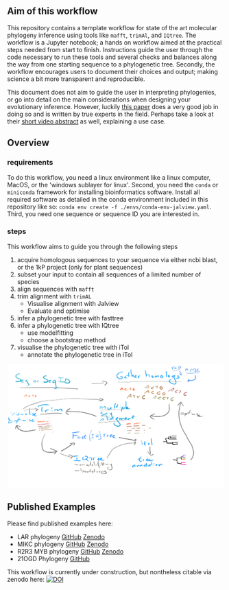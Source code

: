 ## Aim of this workflow
This repository contains a template workflow for state of the art molecular phylogeny inference using tools like `mafft`, `trimAl`, and `IQtree`. 
The workflow is a Jupyter notebook; a hands on workflow aimed at the practical steps needed from start to finish.
Instructions guide the user through the code necessary to run these tools and several checks and balances along the way from one starting sequence to a phylogenetic tree.
Secondly, the workflow encourages users to document their choices and output; making science a bit more transparent and reproducible.

This document does not aim to guide the user in interpreting phylogenies, or go into detail on the main considerations when designing your evolutionary inference.
However, luckily [this paper](https://doi.org/10.1002/bies.201900006) does a very good job in doing so and is written by true experts in the field.
Perhaps take a look at their [short video abstract](https://www.youtube.com/watch?v=VCt3l2pbdbQ) as well, explaining a use case.

## Overview
### requirements
To do this workflow, you need a linux environment like a linux computer, MacOS, or the 'windows sublayer for linux'. 
Second, you need the `conda` or `miniconda` framework for installing bioinformatics software. 
Install all required software as detailed in the conda environment included in this repository like so: `conda env create -f ./envs/conda-env-jalview.yaml`.
Third, you need one sequence or sequence ID you are interested in.

### steps
This workflow aims to guide you through the following steps
 1. acquire homologous sequences to your sequence via either ncbi blast, or the 1kP project (only for plant sequences)
 2. subset your input to contain all sequences of a limited number of species
 3. align sequences with `mafft`
 4. trim alignment with `trimAL`
    - Visualise alignment with Jalview
    - Evaluate and optimise
 5. infer a phylogenetic tree with fasttree
 6. infer a phylogenetic tree with IQtree
    - use modelfitting
    - choose a bootstrap method
 7. visualise the phylogenetic tree with iTol
    - annotate the phylogenetic tree in iTol

![workflow sketch](./docs/workflow_sketch.png)


## Published Examples
Please find published examples here:
 - LAR phylogeny [GitHub](https://github.com/lauralwd/LAR_phylogeny_gungor-et-al-2020) [Zenodo](https://doi.org/10.5281/zenodo.3959057)
 - MIKC phylogeny [GitHub](https://github.com/lauralwd/MIKC_tree) [Zenodo](https://doi.org/10.5281/zenodo.4564374)
 - R2R3 MYB phylogeny [GitHub](https://github.com/lauralwd/azolla_MYBs) [Zenodo](https://doi.org/10.5281/zenodo.4564441)
 - 21OGD Phylogeny [GitHub](https://github.com/lauralwd/2OGD_phylogeny)

This workflow is currently under construction, but nontheless citable via zenodo here: [![DOI](https://zenodo.org/badge/DOI/10.5281/zenodo.4564464.svg)](https://doi.org/10.5281/zenodo.4564464)
